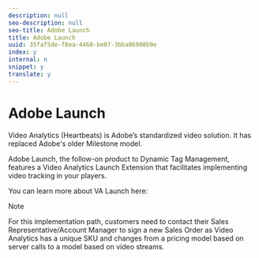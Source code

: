 ```yaml
---
description: null
seo-description: null
seo-title: Adobe Launch
title: Adobe Launch
uuid: 35faf5de-f8ea-4468-be07-3bba06908b9e
index: y
internal: n
snippet: y
translate: y
---
```


# Adobe Launch

Video Analytics (Heartbeats) is Adobe’s standardized video solution. It has replaced Adobe's older Milestone model.

Adobe Launch, the follow-on product to Dynamic Tag Management, features a Video Analytics Launch Extension that facilitates implementing video tracking in your players.

You can learn more about VA Launch here: [](https://docs.adobelaunch.com/extension-reference/adobe-analytics-for-video-extension)

>[!NOTE]
>
>For this implementation path, customers need to contact their Sales Representative/Account Manager to sign a new Sales Order as Video Analytics has a unique SKU and changes from a pricing model based on server calls to a model based on video streams.

